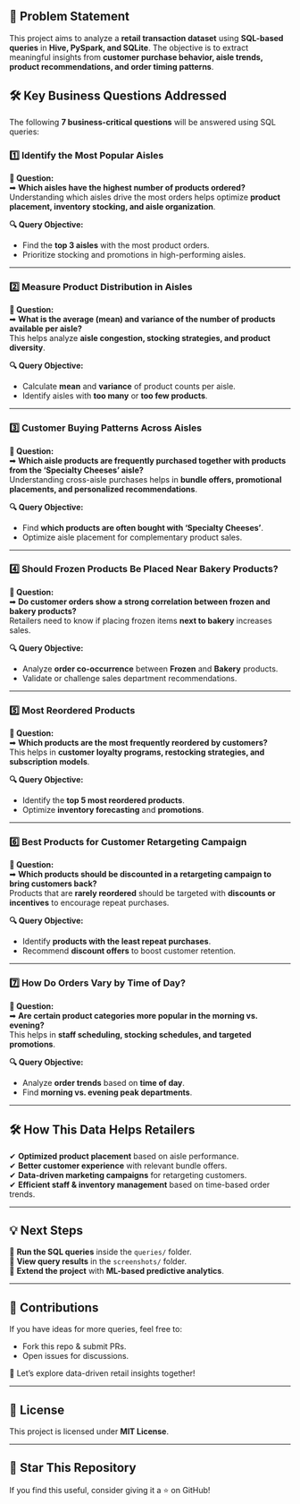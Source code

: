 ## 📖 Problem Statement
This project aims to analyze a **retail transaction dataset** using **SQL-based queries** in **Hive, PySpark, and SQLite**. The objective is to extract meaningful insights from **customer purchase behavior, aisle trends, product recommendations, and order timing patterns**.

## 🛠 Key Business Questions Addressed
The following **7 business-critical questions** will be answered using SQL queries:

### 1️⃣ Identify the Most Popular Aisles
**📌 Question:**  
➡ **Which aisles have the highest number of products ordered?**  
Understanding which aisles drive the most orders helps optimize **product placement, inventory stocking, and aisle organization**.

**🔍 Query Objective:**  
- Find the **top 3 aisles** with the most product orders.  
- Prioritize stocking and promotions in high-performing aisles.

---

### 2️⃣ Measure Product Distribution in Aisles
**📌 Question:**  
➡ **What is the average (mean) and variance of the number of products available per aisle?**  
This helps analyze **aisle congestion, stocking strategies, and product diversity**.

**🔍 Query Objective:**  
- Calculate **mean** and **variance** of product counts per aisle.  
- Identify aisles with **too many** or **too few products**.

---

### 3️⃣ Customer Buying Patterns Across Aisles
**📌 Question:**  
➡ **Which aisle products are frequently purchased together with products from the ‘Specialty Cheeses’ aisle?**  
Understanding cross-aisle purchases helps in **bundle offers, promotional placements, and personalized recommendations**.

**🔍 Query Objective:**  
- Find **which products are often bought with ‘Specialty Cheeses’**.  
- Optimize aisle placement for complementary product sales.

---

### 4️⃣ Should Frozen Products Be Placed Near Bakery Products?
**📌 Question:**  
➡ **Do customer orders show a strong correlation between frozen and bakery products?**  
Retailers need to know if placing frozen items **next to bakery** increases sales.

**🔍 Query Objective:**  
- Analyze **order co-occurrence** between **Frozen** and **Bakery** products.  
- Validate or challenge sales department recommendations.

---

### 5️⃣ Most Reordered Products
**📌 Question:**  
➡ **Which products are the most frequently reordered by customers?**  
This helps in **customer loyalty programs, restocking strategies, and subscription models**.

**🔍 Query Objective:**  
- Identify the **top 5 most reordered products**.  
- Optimize **inventory forecasting** and **promotions**.

---

### 6️⃣ Best Products for Customer Retargeting Campaign
**📌 Question:**  
➡ **Which products should be discounted in a retargeting campaign to bring customers back?**  
Products that are **rarely reordered** should be targeted with **discounts or incentives** to encourage repeat purchases.

**🔍 Query Objective:**  
- Identify **products with the least repeat purchases**.  
- Recommend **discount offers** to boost customer retention.

---

### 7️⃣ How Do Orders Vary by Time of Day?
**📌 Question:**  
➡ **Are certain product categories more popular in the morning vs. evening?**  
This helps in **staff scheduling, stocking schedules, and targeted promotions**.

**🔍 Query Objective:**  
- Analyze **order trends** based on **time of day**.  
- Find **morning vs. evening peak departments**.

---

## 🛠 How This Data Helps Retailers
✔ **Optimized product placement** based on aisle performance.  
✔ **Better customer experience** with relevant bundle offers.  
✔ **Data-driven marketing campaigns** for retargeting customers.  
✔ **Efficient staff & inventory management** based on time-based order trends.  

---

## 💡 Next Steps
🔹 **Run the SQL queries** inside the `queries/` folder.  
🔹 **View query results** in the `screenshots/` folder.  
🔹 **Extend the project** with **ML-based predictive analytics**.

---

## 📩 Contributions
If you have ideas for more queries, feel free to:
- Fork this repo & submit PRs.
- Open issues for discussions.

🚀 Let’s explore data-driven retail insights together!

---

## 📜 License
This project is licensed under **MIT License**.

---

## 🌟 Star This Repository
If you find this useful, consider giving it a ⭐ on GitHub!
